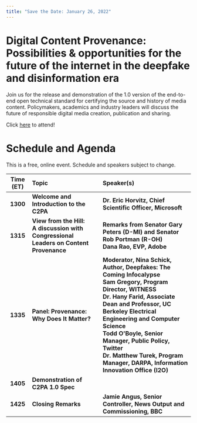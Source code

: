 ```yaml
---
title: "Save the Date: January 26, 2022"
---
```


# Digital Content Provenance: Possibilities & opportunities for the future of the internet in the deepfake and disinformation era
Join us for the release and demonstration of the 1.0 version of the end-to-end open technical standard for certifying the source and history of media content. Policymakers, academics and industry leaders will discuss the future of responsible digital media creation, publication and sharing. 

Click [here](https://aka.ms/C2PAcoalition) to attend!

# Schedule and Agenda

This is a free, online event. Schedule and speakers subject to change.

| Time (ET) | Topic | Speaker(s) |
|:---------:|:-----|:----------|
| **1300** | **Welcome and Introduction to the C2PA** | **Dr. Eric Horvitz, Chief Scientific Officer, Microsoft** |
| **1315** | **View from the Hill: <br /> A discussion with Congressional Leaders on Content Provenance** | **Remarks from Senator Gary Peters (D-MI) and Senator Rob Portman (R-OH) <br> Dana Rao, EVP, Adobe** |
| **1335** | **Panel: Provenance: Why Does It Matter?** | **Moderator, Nina Schick, Author, Deepfakes: The Coming Infocalypse <br />Sam Gregory, Program Director, WITNESS<br />Dr. Hany Farid, Associate Dean and Professor, UC Berkeley Electrical Engineering and Computer Science<br />Todd O'Boyle, Senior Manager, Public Policy, Twitter<br />Dr. Matthew Turek, Program Manager, DARPA, Information Innovation Office (I2O)**|
| **1405** | **Demonstration of C2PA 1.0 Spec** | | 
| **1425** | **Closing Remarks** | **Jamie Angus, Senior Controller, News Output and Commissioning, BBC** |
